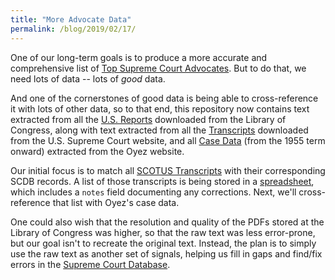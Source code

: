 ```yaml
---
title: "More Advocate Data"
permalink: /blog/2019/02/17/
---
```


One of our long-term goals is to produce a more accurate and
comprehensive list of [Top Supreme Court Advocates](/advocates/top100/).
But to do that, we need lots of data -- lots of *good* data.

And one of the cornerstones of good data is being able to cross-reference it with
lots of other data, so to that end, this repository now contains text extracted from all the
[U.S. Reports](https://github.com/jeffpar/lonedissent/tree/master/sources/loc/volumes)
downloaded from the Library of Congress, along with text extracted from all the
[Transcripts](https://github.com/jeffpar/lonedissent/tree/master/sources/scotus/transcripts)
downloaded from the U.S. Supreme Court website, and all
[Case Data](https://github.com/jeffpar/lonedissent/tree/master/sources/oyez/cases)
(from the 1955 term onward) extracted from the Oyez website.

Our initial focus is to match all [SCOTUS Transcripts](/transcripts/scotus/) with their
corresponding SCDB records.  A list of those transcripts is being stored in a
[spreadsheet](https://github.com/jeffpar/lonedissent/blob/master/sources/ld/transcripts.csv),
which includes a `notes` field documenting any corrections.  Next, we'll cross-reference
that list with Oyez's case data.

One could also wish that the resolution and quality of the PDFs stored at the
Library of Congress was higher, so that the raw text was less error-prone, but our goal
isn't to recreate the original text.  Instead, the plan is to simply use the raw text
as another set of signals, helping us fill in gaps and find/fix errors in the
[Supreme Court Database](/blog/2019/02/18/).
